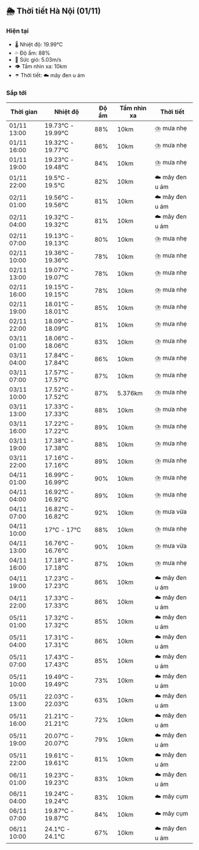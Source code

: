 ## 🌦️ Thời tiết Hà Nội (01/11)

### Hiện tại

- 🌡️ Nhiệt độ: 19.99℃
- 💦 Độ ẩm: 88%
- 💨 Sức gió: 5.03m/s
- 👁️ Tầm nhìn xa: 10km
- ☂️ Thời tiết: ☁️ mây đen u ám

### Sắp tới

| Thời gian | Nhiệt độ | Độ ẩm | Tầm nhìn xa | Thời tiết |
| --- | --- | --- | --- | --- |
| 01/11 13:00 | 19.73℃ - 19.99℃ | 88% | 10km | ⛈️ mưa nhẹ |
| 01/11 16:00 | 19.32℃ - 19.77℃ | 86% | 10km | ⛈️ mưa nhẹ |
| 01/11 19:00 | 19.23℃ - 19.48℃ | 84% | 10km | ⛈️ mưa nhẹ |
| 01/11 22:00 | 19.5℃ - 19.5℃ | 82% | 10km | ☁️ mây đen u ám |
| 02/11 01:00 | 19.56℃ - 19.56℃ | 81% | 10km | ☁️ mây đen u ám |
| 02/11 04:00 | 19.32℃ - 19.32℃ | 81% | 10km | ☁️ mây đen u ám |
| 02/11 07:00 | 19.13℃ - 19.13℃ | 80% | 10km | ⛈️ mưa nhẹ |
| 02/11 10:00 | 19.36℃ - 19.36℃ | 78% | 10km | ⛈️ mưa nhẹ |
| 02/11 13:00 | 19.07℃ - 19.07℃ | 78% | 10km | ⛈️ mưa nhẹ |
| 02/11 16:00 | 19.15℃ - 19.15℃ | 78% | 10km | ⛈️ mưa nhẹ |
| 02/11 19:00 | 18.01℃ - 18.01℃ | 85% | 10km | ⛈️ mưa nhẹ |
| 02/11 22:00 | 18.09℃ - 18.09℃ | 81% | 10km | ⛈️ mưa nhẹ |
| 03/11 01:00 | 18.06℃ - 18.06℃ | 83% | 10km | ⛈️ mưa nhẹ |
| 03/11 04:00 | 17.84℃ - 17.84℃ | 86% | 10km | ⛈️ mưa nhẹ |
| 03/11 07:00 | 17.57℃ - 17.57℃ | 87% | 10km | ⛈️ mưa nhẹ |
| 03/11 10:00 | 17.52℃ - 17.52℃ | 87% | 5.376km | ⛈️ mưa nhẹ |
| 03/11 13:00 | 17.33℃ - 17.33℃ | 88% | 10km | ⛈️ mưa nhẹ |
| 03/11 16:00 | 17.22℃ - 17.22℃ | 89% | 10km | ⛈️ mưa nhẹ |
| 03/11 19:00 | 17.38℃ - 17.38℃ | 88% | 10km | ⛈️ mưa nhẹ |
| 03/11 22:00 | 17.16℃ - 17.16℃ | 89% | 10km | ⛈️ mưa nhẹ |
| 04/11 01:00 | 16.99℃ - 16.99℃ | 90% | 10km | ⛈️ mưa nhẹ |
| 04/11 04:00 | 16.92℃ - 16.92℃ | 89% | 10km | ⛈️ mưa nhẹ |
| 04/11 07:00 | 16.82℃ - 16.82℃ | 92% | 10km | ⛈️ mưa vừa |
| 04/11 10:00 | 17℃ - 17℃ | 88% | 10km | ⛈️ mưa nhẹ |
| 04/11 13:00 | 16.76℃ - 16.76℃ | 90% | 10km | ⛈️ mưa vừa |
| 04/11 16:00 | 17.18℃ - 17.18℃ | 87% | 10km | ⛈️ mưa nhẹ |
| 04/11 19:00 | 17.23℃ - 17.23℃ | 86% | 10km | ☁️ mây đen u ám |
| 04/11 22:00 | 17.33℃ - 17.33℃ | 86% | 10km | ☁️ mây đen u ám |
| 05/11 01:00 | 17.32℃ - 17.32℃ | 85% | 10km | ☁️ mây đen u ám |
| 05/11 04:00 | 17.31℃ - 17.31℃ | 86% | 10km | ☁️ mây đen u ám |
| 05/11 07:00 | 17.43℃ - 17.43℃ | 85% | 10km | ☁️ mây đen u ám |
| 05/11 10:00 | 19.49℃ - 19.49℃ | 73% | 10km | ☁️ mây đen u ám |
| 05/11 13:00 | 22.03℃ - 22.03℃ | 63% | 10km | ☁️ mây đen u ám |
| 05/11 16:00 | 21.21℃ - 21.21℃ | 72% | 10km | ☁️ mây đen u ám |
| 05/11 19:00 | 20.07℃ - 20.07℃ | 79% | 10km | ☁️ mây đen u ám |
| 05/11 22:00 | 19.61℃ - 19.61℃ | 81% | 10km | ☁️ mây đen u ám |
| 06/11 01:00 | 19.23℃ - 19.23℃ | 83% | 10km | ☁️ mây đen u ám |
| 06/11 04:00 | 19.24℃ - 19.24℃ | 83% | 10km | ☁️ mây cụm |
| 06/11 07:00 | 19.87℃ - 19.87℃ | 84% | 10km | ☁️ mây cụm |
| 06/11 10:00 | 24.1℃ - 24.1℃ | 67% | 10km | ☁️ mây đen u ám |
